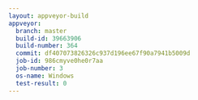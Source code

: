 ```yaml
---
layout: appveyor-build
appveyor:
  branch: master
  build-id: 39663906
  build-number: 364
  commit: df407073826326c937d196ee67f90a7941b5009d
  job-id: 986cmyve0he0r7aa
  job-number: 3
  os-name: Windows
  test-result: 0
---
```


